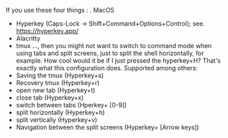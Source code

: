 If you use these four things :
. MacOS
- Hyperkey (Caps-Lock -> Shift+Command+Options+Control); see. https://hyperkey.app/
- Alacritty
- tmux
..., then you might not want to switch to command mode when using tabs and split screens, just to split the shell horizontally, for example. How cool would it be if I just pressed the hyperkey+H? That's exactly what this configuration does.
Supported among others:
- Saving the tmux (Hyperkey+s)
- Recovery tmux (Hyperkey+r)
- open new tab (Hyperkey+t)
- close tab (Hyperkey+x)
- switch between tabs (Hperkey+ [0-9])
- split horizontally (Hyperkey+h)
- split vertically (Hyperkey+v)
- Navigation between the split screens (Hyperkey+ [Arrow keys])
